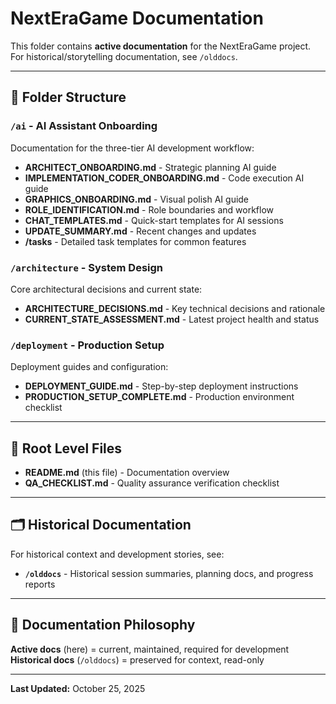 # NextEraGame Documentation

This folder contains **active documentation** for the NextEraGame project. For historical/storytelling documentation, see `/olddocs`.

---

## 📁 Folder Structure

### `/ai` - AI Assistant Onboarding
Documentation for the three-tier AI development workflow:
- **ARCHITECT_ONBOARDING.md** - Strategic planning AI guide
- **IMPLEMENTATION_CODER_ONBOARDING.md** - Code execution AI guide
- **GRAPHICS_ONBOARDING.md** - Visual polish AI guide
- **ROLE_IDENTIFICATION.md** - Role boundaries and workflow
- **CHAT_TEMPLATES.md** - Quick-start templates for AI sessions
- **UPDATE_SUMMARY.md** - Recent changes and updates
- **/tasks** - Detailed task templates for common features

### `/architecture` - System Design
Core architectural decisions and current state:
- **ARCHITECTURE_DECISIONS.md** - Key technical decisions and rationale
- **CURRENT_STATE_ASSESSMENT.md** - Latest project health and status

### `/deployment` - Production Setup
Deployment guides and configuration:
- **DEPLOYMENT_GUIDE.md** - Step-by-step deployment instructions
- **PRODUCTION_SETUP_COMPLETE.md** - Production environment checklist

---

## 📄 Root Level Files

- **README.md** (this file) - Documentation overview
- **QA_CHECKLIST.md** - Quality assurance verification checklist

---

## 🗂️ Historical Documentation

For historical context and development stories, see:
- **`/olddocs`** - Historical session summaries, planning docs, and progress reports

---

## 🎯 Documentation Philosophy

**Active docs** (here) = current, maintained, required for development
**Historical docs** (`/olddocs`) = preserved for context, read-only

---

**Last Updated:** October 25, 2025

